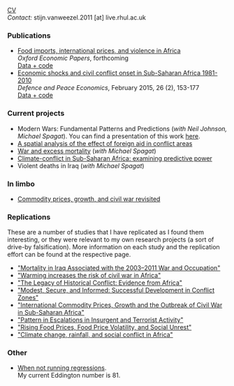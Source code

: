[CV](https://goo.gl/BlYtbz)<br>
*Contact:* stijn.vanweezel.2011 [at] live.rhul.ac.uk

### Publications
* [Food imports, international prices, and violence in Africa](http://oep.oxfordjournals.org/content/early/2016/05/02/oep.gpw015.abstract)<br>
*Oxford Economic Papers*, forthcoming <br>
[Data + code](https://github.com/CommonEconomist/Publications/tree/master/OEP_2016)
* [Economic shocks and civil conflict onset in Sub-Saharan Africa 1981-2010](http://www.tandfonline.com/doi/full/10.1080/10242694.2014.887489)<br>
*Defence and Peace Economics*, February 2015, 26 (2), 153-177<br>
[Data + code](https://github.com/CommonEconomist/Publications/tree/master/DPE_2015)

### Current projects
* Modern Wars: Fundamental Patterns and Predictions (_with Neil Johnson, Michael Spagat_). You can find a presentation of this work [here](https://mikespagat.wordpress.com/2016/03/31/predicting-the-size-distribution-of-violent-events-in-war/).
* [A spatial analysis of the effect of foreign aid in conflict areas](http://ssrn.com/abstract=2450867)
* [War and excess mortality](http://papers.ssrn.com/sol3/papers.cfm?abstract_id=2664659) (_with Michael Spagat_)
* [Climate-conflict in Sub-Saharan Africa: examining predictive power](http://papers.ssrn.com/sol3/papers.cfm?abstract_id=2550228)
* Violent deaths in Iraq (_with Michael Spagat_)

### In limbo
* [Commodity prices, growth, and civil war revisited](http://ssrn.com/abstract=2688476)

### Replications
These are a number of studies that I have replicated as I found them interesting, or they were relevant to my own research projects (a sort of drive-by falsification). 
More information on each study and the replication effort can be found at the respective page.

* ["Mortality in Iraq Associated with the 2003–2011 War and Occupation"](https://github.com/CommonEconomist/Replications/tree/master/2013_Hagopian_et_al)
* ["Warming increases the risk of civil war in Africa"](https://github.com/CommonEconomist/Replications/tree/master/2009_Burke_et_al)
* ["The Legacy of Historical Conflict: Evidence from Africa"](https://github.com/CommonEconomist/Replications/tree/master/2014_Besley_Reynal-Querol)
* ["Modest, Secure, and Informed: Successful Development in Conflict Zones"](https://github.com/CommonEconomist/Replications/tree/master/2013_Berman_et_al)
* ["International Commodity Prices, Growth and the Outbreak of Civil War in Sub-Saharan Africa"](https://github.com/CommonEconomist/Replications/tree/master/2010_Bruckner_Ciccone)
* ["Pattern in Escalations in Insurgent and Terrorist Activity"](https://github.com/CommonEconomist/Replications/tree/master/2011_Johnson_et_al)
* ["Rising Food Prices, Food Price Volatility, and Social Unrest"](https://github.com/CommonEconomist/Replications/tree/master/2015_Bellemare)
* ["Climate change, rainfall, and social conflict in Africa"](https://github.com/CommonEconomist/Replications/tree/master/2012_Hendrix_Salehyan)

### Other
* [When not running regressions](http://veloviewer.com/athlete/2135375/).<br>
My current Eddington number is 81. 
